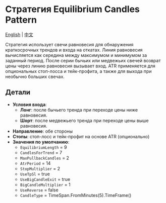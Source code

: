 # Стратегия Equilibrium Candles Pattern
[English](README.md) | [中文](README_cn.md)

Стратегия использует свечи равновесия для обнаружения краткосрочных трендов и входа на откатах. Линия равновесия вычисляется как середина между максимумом и минимумом за заданный период. После серии бычьих или медвежьих свечей возврат цены через линию равновесия вызывает вход. ATR применяется для опциональных стоп-лосса и тейк-профита, а также для выхода при необычно больших свечах.

## Детали

- **Условия входа**:
  - **Лонг**: после бычьего тренда при переходе цены ниже равновесия.
  - **Шорт**: после медвежьего тренда при переходе цены выше равновесия.
- **Направление**: обе стороны
- **Стопы**: стоп-лосс и тейк-профит на основе ATR (опционально)
- **Значения по умолчанию**:
  - `EquilibriumLength` = 9
  - `CandlesForTrend` = 7
  - `MaxPullbackCandles` = 2
  - `AtrPeriod` = 14
  - `StopMultiplier` = 2
  - `UseTpSl` = true
  - `UseBigCandleExit` = true
  - `BigCandleMultiplier` = 1
  - `UseReverse` = false
  - `CandleType` = TimeSpan.FromMinutes(5).TimeFrame()
